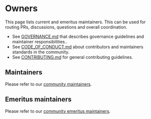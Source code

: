 # Owners

This page lists current and emeritus maintainers. This can be used for routing PRs, discussions, questions and overall coordination.

- See [GOVERNANCE.md](GOVERNANCE.md) that describes governance guidelines and maintainer responsibilities..
- See [CODE_OF_CONDUCT.md](CODE_OF_CONDUCT.md) about contributors and maintainers standards in the community.
- See [CONTRIBUTING.md](CONTRIBUTING.md) for general contributing guidelines.

## Maintainers

Please refer to our [community maintainers](https://github.com/dragonflyoss/community/blob/master/MAINTAINERS.md).

## Emeritus maintainers

Please refer to our [community emeritus maintainers](https://github.com/dragonflyoss/community/blob/master/MAINTAINERS.md#emeritus-maintainers).
